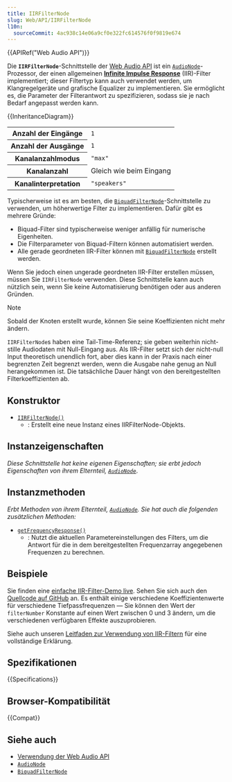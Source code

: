 ```yaml
---
title: IIRFilterNode
slug: Web/API/IIRFilterNode
l10n:
  sourceCommit: 4ac938c14e06a9cf0e322fc614576f0f9819e674
---
```


{{APIRef("Web Audio API")}}

Die **`IIRFilterNode`**-Schnittstelle der [Web Audio API](/de/docs/Web/API/Web_Audio_API) ist ein [`AudioNode`](/de/docs/Web/API/AudioNode)-Prozessor, der einen allgemeinen **[Infinite Impulse Response](https://en.wikipedia.org/wiki/Infinite_impulse_response)** (IIR)-Filter implementiert; dieser Filtertyp kann auch verwendet werden, um Klangregelgeräte und grafische Equalizer zu implementieren. Sie ermöglicht es, die Parameter der Filterantwort zu spezifizieren, sodass sie je nach Bedarf angepasst werden kann.

{{InheritanceDiagram}}

<table class="properties">
  <tbody>
    <tr>
      <th scope="row">Anzahl der Eingänge</th>
      <td><code>1</code></td>
    </tr>
    <tr>
      <th scope="row">Anzahl der Ausgänge</th>
      <td><code>1</code></td>
    </tr>
    <tr>
      <th scope="row">Kanalanzahlmodus</th>
      <td><code>"max"</code></td>
    </tr>
    <tr>
      <th scope="row">Kanalanzahl</th>
      <td>Gleich wie beim Eingang</td>
    </tr>
    <tr>
      <th scope="row">Kanalinterpretation</th>
      <td><code>"speakers"</code></td>
    </tr>
  </tbody>
</table>

Typischerweise ist es am besten, die [`BiquadFilterNode`](/de/docs/Web/API/BiquadFilterNode)-Schnittstelle zu verwenden, um höherwertige Filter zu implementieren. Dafür gibt es mehrere Gründe:

- Biquad-Filter sind typischerweise weniger anfällig für numerische Eigenheiten.
- Die Filterparameter von Biquad-Filtern können automatisiert werden.
- Alle gerade geordneten IIR-Filter können mit [`BiquadFilterNode`](/de/docs/Web/API/BiquadFilterNode) erstellt werden.

Wenn Sie jedoch einen ungerade geordneten IIR-Filter erstellen müssen, müssen Sie `IIRFilterNode` verwenden. Diese Schnittstelle kann auch nützlich sein, wenn Sie keine Automatisierung benötigen oder aus anderen Gründen.

> [!NOTE]
> Sobald der Knoten erstellt wurde, können Sie seine Koeffizienten nicht mehr ändern.

`IIRFilterNode`s haben eine Tail-Time-Referenz; sie geben weiterhin nicht-stille Audiodaten mit Null-Eingang aus. Als IIR-Filter setzt sich der nicht-null Input theoretisch unendlich fort, aber dies kann in der Praxis nach einer begrenzten Zeit begrenzt werden, wenn die Ausgabe nahe genug an Null herangekommen ist. Die tatsächliche Dauer hängt von den bereitgestellten Filterkoeffizienten ab.

## Konstruktor

- [`IIRFilterNode()`](/de/docs/Web/API/IIRFilterNode/IIRFilterNode)
  - : Erstellt eine neue Instanz eines IIRFilterNode-Objekts.

## Instanzeigenschaften

_Diese Schnittstelle hat keine eigenen Eigenschaften; sie erbt jedoch Eigenschaften von ihrem Elternteil, [`AudioNode`](/de/docs/Web/API/AudioNode)_.

## Instanzmethoden

_Erbt Methoden von ihrem Elternteil, [`AudioNode`](/de/docs/Web/API/AudioNode). Sie hat auch die folgenden zusätzlichen Methoden:_

- [`getFrequencyResponse()`](/de/docs/Web/API/IIRFilterNode/getFrequencyResponse)
  - : Nutzt die aktuellen Parametereinstellungen des Filters, um die Antwort für die in dem bereitgestellten Frequenzarray angegebenen Frequenzen zu berechnen.

## Beispiele

Sie finden eine [einfache IIR-Filter-Demo live](https://mdn.github.io/webaudio-examples/iirfilter-node/). Sehen Sie sich auch den [Quellcode auf GitHub](https://github.com/mdn/webaudio-examples/tree/main/iirfilter-node) an. Es enthält einige verschiedene Koeffizientenwerte für verschiedene Tiefpassfrequenzen — Sie können den Wert der `filterNumber` Konstante auf einen Wert zwischen 0 und 3 ändern, um die verschiedenen verfügbaren Effekte auszuprobieren.

Siehe auch unseren [Leitfaden zur Verwendung von IIR-Filtern](/de/docs/Web/API/Web_Audio_API/Using_IIR_filters) für eine vollständige Erklärung.

## Spezifikationen

{{Specifications}}

## Browser-Kompatibilität

{{Compat}}

## Siehe auch

- [Verwendung der Web Audio API](/de/docs/Web/API/Web_Audio_API/Using_Web_Audio_API)
- [`AudioNode`](/de/docs/Web/API/AudioNode)
- [`BiquadFilterNode`](/de/docs/Web/API/BiquadFilterNode)
